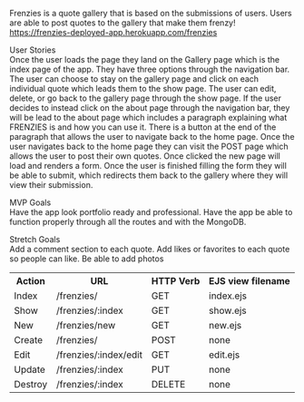 Frenzies is a quote gallery that is based on the submissions of users. Users are able to post quotes to the gallery that make them frenzy! 
https://frenzies-deployed-app.herokuapp.com/frenzies

User Stories
<br>
Once the user loads the page they land on the Gallery page which is the index page of the app. They have three options through the navigation bar. The user can choose to stay on the gallery page and click on each individual quote which leads them to the show page. The user can edit, delete, or go back to the gallery page through the show page. If the user decides to instead click on the about page through the navigation bar, they will be lead to the about page which includes a paragraph explaining what FRENZIES is and how you can use it. There is a button at the end of the paragraph that allows the user to navigate back to the home page. Once the user navigates back to the home page they can visit the POST page which allows the user to post their own quotes. Once clicked the new page will load and renders a form. Once the user is finished filling the form they will be able to submit, which redirects them back to the gallery where they will view their submission.

MVP Goals
<br>
Have the app look portfolio ready and professional.
Have the app be able to function properly through all the routes and with the MongoDB.

Stretch Goals 
<br>
Add a comment section to each quote.
Add likes or favorites to each quote so people can like.
Be able to add photos 

<table>
  <tr>
    <th>Action</th>
    <th>URL</th>
    <th>HTTP Verb</th>
    <th>EJS view filename</th>
  </tr>
  
  <tr>
    <td>Index</td>
    <td>/frenzies/</td>
    <td>GET</td>
    <td>index.ejs</td>
  </tr>
  
  <tr>
    <td>Show</td>
    <td>/frenzies/:index</td>
    <td>GET</td>
    <td>show.ejs</td>
  </tr>
  
  <tr>
    <td>New</td>
    <td>/frenzies/new</td>
    <td>GET</td>
    <td>new.ejs</td>
  </tr>
  
  <tr>
    <td>Create</td>
    <td>/frenzies/</td>
    <td>POST</td>
    <td>none</td>
  </tr>
  
  <tr>
    <td>Edit</td>
    <td>/frenzies/:index/edit</td>
    <td>GET</td>
    <td>edit.ejs</td>
  </tr>
  
  <tr>
    <td>Update</td>
    <td>/frenzies/:index</td>
    <td>PUT</td>
    <td>none</td>
  </tr>
  
  <tr>
    <td>Destroy</td>
    <td>/frenzies/:index</td>
    <td>DELETE</td>
    <td>none</td>
  </tr>
  
</table>


